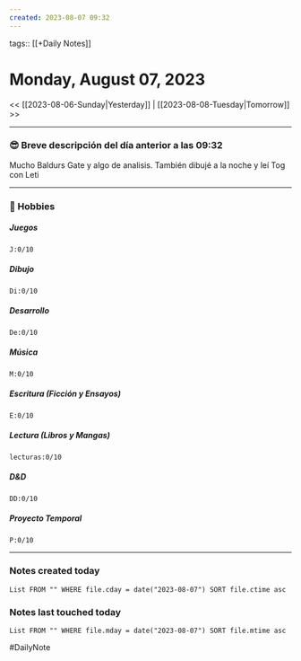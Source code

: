 ```yaml
---
created: 2023-08-07 09:32
---
```

tags:: [[+Daily Notes]]

# Monday, August 07, 2023

<< [[2023-08-06-Sunday|Yesterday]] | [[2023-08-08-Tuesday|Tomorrow]] >>

 - - -
### 😎 Breve descripción del día anterior a las 09:32

Mucho Baldurs Gate y algo de analisis. También dibujé a la noche y leí Tog con Leti

---
### 🧠 Hobbies

##### Juegos
```text-progress-bar
J:0/10
```

##### Dibujo
```text-progress-bar
Di:0/10
```

##### Desarrollo
```text-progress-bar
De:0/10
```

##### Música
```text-progress-bar
M:0/10
```

##### Escritura (Ficción y Ensayos)
```text-progress-bar
E:0/10
```

##### Lectura (Libros y Mangas)
```text-progress-bar
lecturas:0/10
```

##### D&D
```text-progress-bar
DD:0/10
```

##### Proyecto Temporal
```text-progress-bar
P:0/10
```

---
### Notes created today
```dataview
List FROM "" WHERE file.cday = date("2023-08-07") SORT file.ctime asc
```

### Notes last touched today
```dataview
List FROM "" WHERE file.mday = date("2023-08-07") SORT file.mtime asc
```


#DailyNote